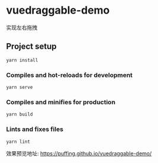 # vuedraggable-demo

实现左右拖拽

## Project setup
```
yarn install
```

### Compiles and hot-reloads for development
```
yarn serve
```

### Compiles and minifies for production
```
yarn build
```

### Lints and fixes files
```
yarn lint
```


效果预览地址:
https://puffing.github.io/vuedraggable-demo/